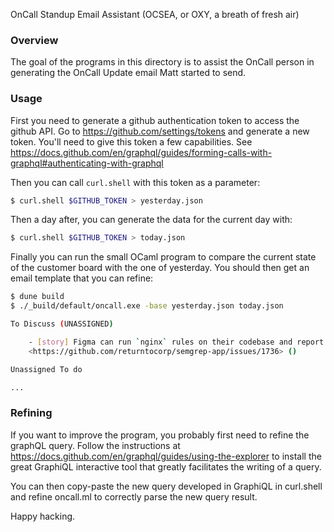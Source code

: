 OnCall Standup Email Assistant (OCSEA, or OXY, a breath of fresh air)

### Overview

The goal of the programs in this directory is to assist the OnCall person
in generating the OnCall Update email Matt started to send.

### Usage

First you need to generate a github authentication token to
access the github API. Go to https://github.com/settings/tokens and
generate a new token. You'll need to give this token a few
capabilities. See https://docs.github.com/en/graphql/guides/forming-calls-with-graphql#authenticating-with-graphql

Then you can call `curl.shell` with this token as a parameter:

```sh
$ curl.shell $GITHUB_TOKEN > yesterday.json
```

Then a day after, you can generate the data for the current day with:

```sh
$ curl.shell $GITHUB_TOKEN > today.json
```

Finally you can run the small OCaml program to compare the current
state of the customer board with the one of yesterday. You should
then get an email template that you can refine:

```sh
$ dune build
$ ./_build/default/oncall.exe -base yesterday.json today.json

To Discuss (UNASSIGNED)

	- [story] Figma can run `nginx` rules on their codebase and report that the performance was good
	<https://github.com/returntocorp/semgrep-app/issues/1736> ()

Unassigned To do

...
```

### Refining

If you want to improve the program, you probably first need to refine
the graphQL query. Follow the instructions at
https://docs.github.com/en/graphql/guides/using-the-explorer
to install the great GraphiQL interactive tool that greatly facilitates
the writing of a query.

You can then copy-paste the new query developed in GraphiQL in
curl.shell and refine oncall.ml to correctly parse the new query result.

Happy hacking.
